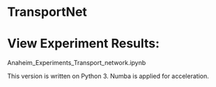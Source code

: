 # TransportNet

# View Experiment Results:
Anaheim_Experiments_Transport_network.ipynb

This version is written on Python 3. Numba is applied for acceleration.
